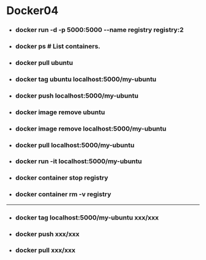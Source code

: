 Docker04
=====
* ### docker run -d -p 5000:5000 --name registry registry:2
* ### docker ps # List containers.
* ### docker pull ubuntu
* ### docker tag ubuntu localhost:5000/my-ubuntu
* ### docker push localhost:5000/my-ubuntu
* ### docker image remove ubuntu
* ### docker image remove localhost:5000/my-ubuntu
* ### docker pull localhost:5000/my-ubuntu
* ### docker run -it localhost:5000/my-ubuntu
* ### docker container stop registry
* ### docker container rm -v registry
***
* ### docker tag localhost:5000/my-ubuntu xxx/xxx
* ### docker push xxx/xxx
* ### docker pull xxx/xxx
<br />
